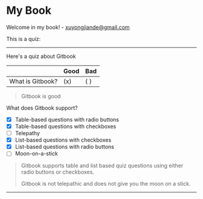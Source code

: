 # My Book

Welcome in my book!  - xuyongjiande@gmail.com


This is a quiz:

---

Here's a quiz about Gitbook

|                  | Good | Bad |
| ---------------- | ---- | --- |
| What is Gitbook? | (x)  | ( ) |

> Gitbook is good

What does Gitbook support?
- [x] Table-based questions with radio buttons
- [x] Table-based questions with checkboxes
- [ ] Telepathy
- [x] List-based questions with checkboxes
- [x] List-based questions with radio buttons
- [ ] Moon-on-a-stick

> Gitbook supports table and list based quiz questions using either radio buttons or checkboxes.
>
> Gitbook is not telepathic and does not give you the moon on a stick.

---
